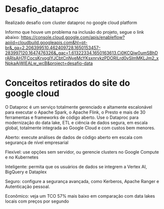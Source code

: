 # Desafio_dataproc
Realizado desafio com cluster dataproc no google cloud platform 

Informo que houve um problema na inclusão do projeto, segue o link abaixo:
https://console.cloud.google.com/apis/enableflow?apiid=cloudbuild.googleapis.com&hl=pt-br&_ga=2.206399510.462409728.1650153457-283997120.1647476326&_gac=1.61322334.1650163613.Cj0KCQjw0umSBhDrARIsAH7FCocsKrvogIYJCbtCnNyeMcYKsxnrvkzPDORlLrd0vSlmMKLJm2_xNpkaAjWIEALw_wcB&project=desafio-data

# Conceitos retirados do site do google cloud

O Dataproc é um serviço totalmente gerenciado e altamente escalonável para executar o Apache Spark, o Apache Flink, o Presto e mais de 30 ferramentas e frameworks de código aberto. Use o Dataproc para modernização do data lake, ETL e ciência de dados segura, em escala global, totalmente integrada ao Google Cloud e com custos bem menores.

Aberto: execute análises de dados de código aberto em escala com segurança de nível empresarial

Flexível: use opções sem servidor, ou gerencie clusters no Google Compute e no Kubernetes 

Inteligente: permita que os usuários de dados se integrem a Vertex AI, BigQuery e Dataplex 

Seguro: configure a segurança avançada, como Kerberos, Apache Ranger e Autenticação pessoal.

Econômico: veja um TCO 57% mais baixo em comparação com data lakes locais com preços por segundo

